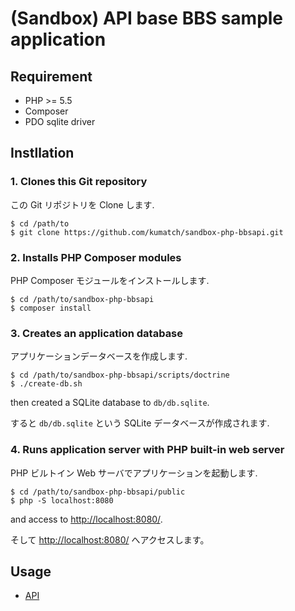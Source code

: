 (Sandbox) API base BBS sample application
========

Requirement
----

* PHP >= 5.5
* Composer
* PDO sqlite driver


Instllation
----

### 1. Clones this Git repository

この Git リポジトリを Clone します.

```
$ cd /path/to
$ git clone https://github.com/kumatch/sandbox-php-bbsapi.git
```


### 2. Installs PHP Composer modules

PHP Composer モジュールをインストールします.


```
$ cd /path/to/sandbox-php-bbsapi
$ composer install
```


### 3. Creates an application database

アプリケーションデータベースを作成します.

```
$ cd /path/to/sandbox-php-bbsapi/scripts/doctrine
$ ./create-db.sh
```

then created a SQLite database to `db/db.sqlite`.

すると `db/db.sqlite` という SQLite データベースが作成されます.


### 4. Runs application server with PHP built-in web server

PHP ビルトイン Web サーバでアプリケーションを起動します.

```
$ cd /path/to/sandbox-php-bbsapi/public
$ php -S localhost:8080
```

and access to [http://localhost:8080/](http://localhost:8080/).

そして [http://localhost:8080/](http://localhost:8080/) へアクセスします。


Usage
---

* [API](https://github.com/kumatch/sandbox-php-bbsapi/blob/master/API.md)
